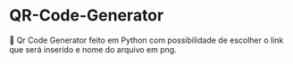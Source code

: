 # QR-Code-Generator
🐍 Qr Code Generator feito em Python com possibilidade de escolher o link que será inserido e nome do arquivo em png.  

